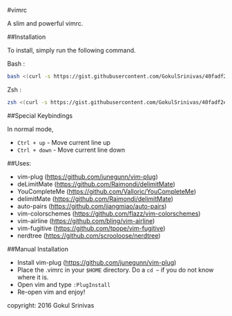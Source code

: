 #vimrc

A slim and powerful vimrc.

##Installation

To install, simply run the following command.

Bash : 
```sh
bash <(curl -s https://gist.githubusercontent.com/GokulSrinivas/40fadf2e94ec1f164d3c/raw/c317df8da951c49f884759ee5df90312d57d2aaa/install_vim.sh)
```
Zsh :
```sh
zsh <(curl -s https://gist.githubusercontent.com/GokulSrinivas/40fadf2e94ec1f164d3c/raw/c317df8da951c49f884759ee5df90312d57d2aaa/install_vim.sh)
```

##Special Keybindings

In normal mode,
* `Ctrl + up` - Move current line up
* `Ctrl + down` - Move current line down

##Uses:

* vim-plug (https://github.com/junegunn/vim-plug)
* deLimitMate (https://github.com/Raimondi/delimitMate)
* YouCompleteMe (https://github.com/Valloric/YouCompleteMe) 
* delimitMate (https://github.com/Raimondi/delimitMate)
* auto-pairs (https://github.com/jiangmiao/auto-pairs)
* vim-colorschemes (https://github.com/flazz/vim-colorschemes)
* vim-airline (https://github.com/bling/vim-airline)
* vim-fugitive (https://github.com/tpope/vim-fugitive)
* nerdtree (https://github.com/scrooloose/nerdtree)

##Manual Installation

* Install vim-plug (https://github.com/junegunn/vim-plug)
* Place the .vimrc in your `$HOME` directory. Do a `cd ~` if you do not know where it is.
* Open vim and type `:PlugInstall` 
* Re-open vim and enjoy!

copyright: 2016 Gokul Srinivas
